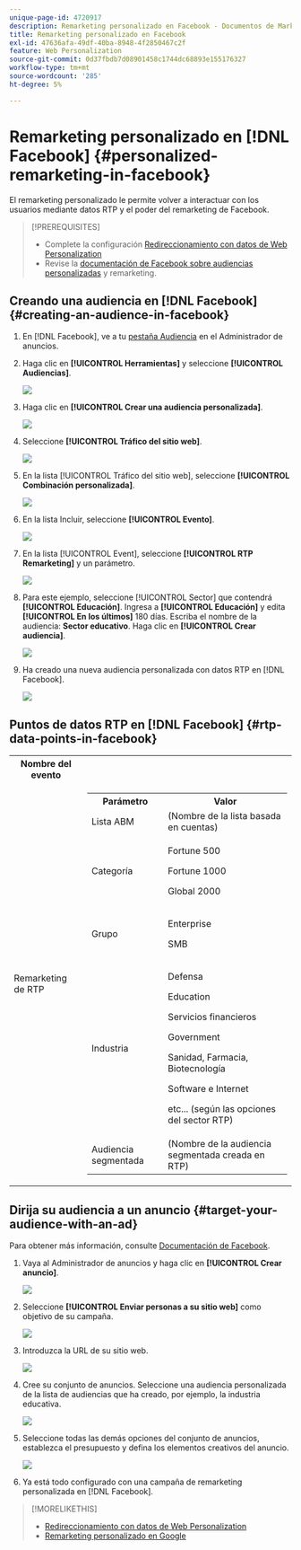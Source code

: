 ```yaml
---
unique-page-id: 4720917
description: Remarketing personalizado en Facebook - Documentos de Marketo - Documentación del producto
title: Remarketing personalizado en Facebook
exl-id: 47636afa-49df-40ba-8948-4f2850467c2f
feature: Web Personalization
source-git-commit: 0d37fbdb7d08901458c1744dc68893e155176327
workflow-type: tm+mt
source-wordcount: '285'
ht-degree: 5%

---
```


# Remarketing personalizado en [!DNL Facebook] {#personalized-remarketing-in-facebook}

El remarketing personalizado le permite volver a interactuar con los usuarios mediante datos RTP y el poder del remarketing de Facebook.

>[!PREREQUISITES]
>
>* Complete la configuración [Redireccionamiento con datos de Web Personalization](/help/marketo/product-docs/web-personalization/website-retargeting/retargeting-with-web-personalization-data.md)
>* Revise la [](https://developers.facebook.com/docs/ads-for-websites/website-custom-audiences/getting-started#install-the-pixel) [documentación de Facebook sobre audiencias personalizadas](https://developers.facebook.com/docs/ads-for-websites/website-custom-audiences/getting-started#install-the-pixel) y remarketing.

## Creando una audiencia en [!DNL Facebook] {#creating-an-audience-in-facebook}

1. En [!DNL Facebook], ve a tu [pestaña Audiencia](https://www.facebook.com/ads/audience_manager) en el Administrador de anuncios.

1. Haga clic en **[!UICONTROL Herramientas]** y seleccione **[!UICONTROL Audiencias]**.

   ![](assets/one-1.png)

1. Haga clic en **[!UICONTROL Crear una audiencia personalizada]**.

   ![](assets/two-1.png)

1. Seleccione **[!UICONTROL Tráfico del sitio web]**.

   ![](assets/image2015-1-19-16-3a32-3a2.png)

1. En la lista [!UICONTROL Tráfico del sitio web], seleccione **[!UICONTROL Combinación personalizada]**.

   ![](assets/image2015-1-19-16-3a33-3a21.png)

1. En la lista Incluir, seleccione **[!UICONTROL Evento]**.

   ![](assets/image2015-1-19-16-3a34-3a9.png)

1. En la lista [!UICONTROL Event], seleccione **[!UICONTROL RTP Remarketing]** y un parámetro.

   ![](assets/image2015-1-19-16-3a52-3a29.png)

1. Para este ejemplo, seleccione [!UICONTROL Sector] que contendrá **[!UICONTROL Educación]**. Ingresa a **[!UICONTROL Educación]** y edita **[!UICONTROL En los últimos]** 180 días. Escriba el nombre de la audiencia: **Sector educativo**. Haga clic en **[!UICONTROL Crear audiencia]**.

   ![](assets/image2015-1-19-16-3a56-3a15.png)

1. Ha creado una nueva audiencia personalizada con datos RTP en [!DNL Facebook].

   ![](assets/image2015-1-19-16-3a59-3a2.png)

## Puntos de datos RTP en [!DNL Facebook] {#rtp-data-points-in-facebook}

<table> 
 <tbody> 
  <tr> 
   <th>Nombre del evento</th> 
   <th> </th> 
  </tr> 
  <tr> 
   <td>Remarketing de RTP</td> 
   <td> 
    <div> 
     <table> 
      <tbody> 
       <tr> 
        <th>Parámetro</th> 
        <th>Valor</th> 
       </tr> 
       <tr> 
        <td>Lista ABM</td> 
        <td>(Nombre de la lista basada en cuentas)</td> 
       </tr> 
       <tr> 
        <td colspan="1">Categoría</td> 
        <td colspan="1"><p>Fortune 500</p><p>Fortune 1000</p><p>Global 2000</p></td> 
       </tr> 
       <tr> 
        <td colspan="1">Grupo</td> 
        <td colspan="1"><p>Enterprise</p><p>SMB</p></td> 
       </tr> 
       <tr> 
        <td>Industria</td> 
        <td><p>Defensa</p><p>Education</p><p>Servicios financieros</p><p>Government</p><p>Sanidad, Farmacia, Biotecnología</p><p>Software e Internet</p><p>etc... (según las opciones del sector RTP)</p></td> 
       </tr> 
       <tr> 
        <td colspan="1">Audiencia segmentada</td> 
        <td colspan="1">(Nombre de la audiencia segmentada creada en RTP)</td> 
       </tr> 
      </tbody> 
     </table> 
    </div></td> 
  </tr> 
 </tbody> 
</table>

## Dirija su audiencia a un anuncio {#target-your-audience-with-an-ad}

Para obtener más información, consulte [Documentación de Facebook](https://developers.facebook.com/docs/ads-for-websites/website-custom-audiences/getting-started#target-your-audience).

1. Vaya al Administrador de anuncios y haga clic en **[!UICONTROL Crear anuncio]**.

   ![](assets/image2015-1-19-17-3a10-3a19.png)

1. Seleccione **[!UICONTROL Enviar personas a su sitio web]** como objetivo de su campaña.

   ![](assets/image2015-1-19-17-3a11-3a20.png)

1. Introduzca la URL de su sitio web.

   ![](assets/image2015-1-19-17-3a12-3a39.png)

1. Cree su conjunto de anuncios. Seleccione una audiencia personalizada de la lista de audiencias que ha creado, por ejemplo, la industria educativa.

   ![](assets/image2015-1-19-17-3a18-3a13.png)

1. Seleccione todas las demás opciones del conjunto de anuncios, establezca el presupuesto y defina los elementos creativos del anuncio.

   ![](assets/image2015-1-19-17-3a19-3a25.png)

1. Ya está todo configurado con una campaña de remarketing personalizada en [!DNL Facebook].

>[!MORELIKETHIS]
>
>* [Redireccionamiento con datos de Web Personalization](/help/marketo/product-docs/web-personalization/website-retargeting/retargeting-with-web-personalization-data.md)
>* [Remarketing personalizado en Google](/help/marketo/product-docs/web-personalization/website-retargeting/personalized-remarketing-in-google.md)
